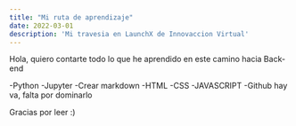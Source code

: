 ```yaml
---
title: "Mi ruta de aprendizaje"
date: 2022-03-01
description: 'Mi travesia en LaunchX de Innovaccion Virtual'
---
```


Hola, quiero contarte todo lo que he aprendido en este camino hacia Back-end

-Python
-Jupyter
-Crear markdown 
-HTML
-CSS
-JAVASCRIPT
-Github hay va, falta por dominarlo


Gracias por leer :)

